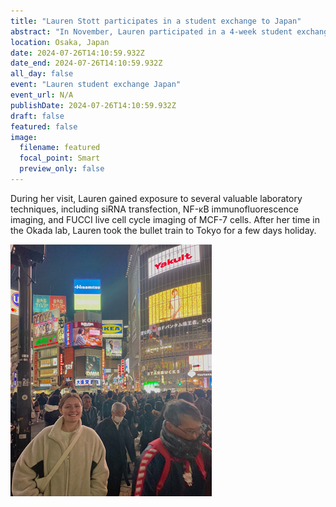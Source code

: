 ```yaml
---
title: "Lauren Stott participates in a student exchange to Japan"
abstract: "In November, Lauren participated in a 4-week student exchange where she visited Mariko Okada’s laboratory at the Institute for Protein Research, Osaka University."
location: Osaka, Japan
date: 2024-07-26T14:10:59.932Z
date_end: 2024-07-26T14:10:59.932Z
all_day: false
event: "Lauren student exchange Japan"
event_url: N/A
publishDate: 2024-07-26T14:10:59.932Z
draft: false
featured: false
image:
  filename: featured
  focal_point: Smart
  preview_only: false
---
```


During her visit, Lauren gained exposure to several valuable laboratory techniques, including siRNA transfection, NF-κB immunofluorescence imaging, and FUCCI live cell cycle imaging of MCF-7 cells.
After her time in the Okada lab, Lauren took the bullet train to Tokyo for a few days holiday.

![](LSJapan.png)

